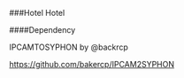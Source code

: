 ###Hotel Hotel

####Dependency

IPCAMTOSYPHON by @backrcp

https://github.com/bakercp/IPCAM2SYPHON


